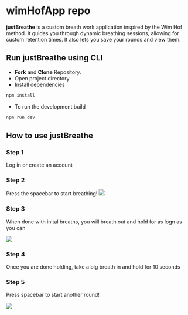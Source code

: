 # wimHofApp repo

**justBreathe** is a custom breath work application inspired by the Wim Hof method. It guides you through dynamic breathing sessions, 
allowing for custom retention times. It also lets you save your rounds and view them.

## Run justBreathe using CLI

- **Fork** and **Clone** Repository.
- Open project directory
- Install dependencies

```bash
npm install
```

- To run the development build

```bash
npm run dev
```

## How to use justBreathe


### Step 1
Log in or create an account

### Step 2
Press the spacebar to start breathing!
![](https://github.com/tlukasiewicz89/wimHofApp/blob/main/public/justBreatheIntroGIFFY.gif)


### Step 3
When done with inital breaths, you will breath out and hold for as logn as you can

![](https://github.com/tlukasiewicz89/wimHofApp/blob/main/public/introPartTwoGIFFY.gif)


### Step 4
Once you are done holding, take a big breath in and hold for 10 seconds

### Step 5
Press spacebar to start another round!

![](https://github.com/tlukasiewicz89/wimHofApp/blob/main/public/intoPartThreeGIFFY.gif)
